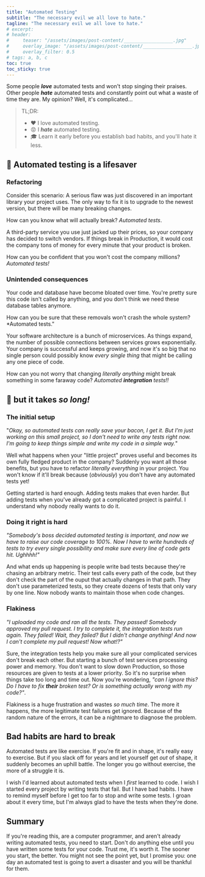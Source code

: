 ```yaml
---
title: "Automated Testing"
subtitle: "The necessary evil we all love to hate."
tagline: "The necessary evil we all love to hate."
# excerpt: 
# header:
#     teaser: "/assets/images/post-content/__________________.jpg"
#     overlay_image: "/assets/images/post-content/__________________.jpg"
#     overlay_filter: 0.5
# tags: a, b, c
toc: true
toc_sticky: true
---
```


Some people ***love*** automated tests and won't stop singing their praises.  Other people ***hate*** automated tests and constantly point out what a waste of time they are.  My opinion?  Well, it's complicated...

> TL;DR:
> - ❤ I love automated testing.
> - 😡 I ***hate*** automated testing.
> - 🎓 Learn it early before you establish bad habits, and you'll hate it less.

## 🛟 Automated testing is a lifesaver
### Refactoring
Consider this scenario: A serious flaw was just discovered in an important library your project uses.  The only way to fix it is to upgrade to the newest version, but there will be many breaking changes.

How can you know what will actually break?  *Automated tests*.

A third-party service you use just jacked up their prices, so your company has decided to switch vendors.  If things break in Production, it would cost the company tons of money for every minute that your product is broken.

How can you be confident that you won't cost the company millions?  *Automated tests!* 

### Unintended consequences
Your code and database have become bloated over time.  You're pretty sure this code isn't called by anything, and you don't think we need these database tables anymore.

How can you be sure that these removals won't crash the whole system?  *Automated tests."

Your software architecture is a bunch of microservices.  As things expand, the number of possible connections between services grows exponentially.  Your company is successful and keeps growing, and now it's so big that no single person could possibly know *every single thing* that might be calling any one piece of code.

How can you not worry that changing *literally anything* might break something in some faraway code?  *Automated **integration** tests!!*

## 🐢 but it takes *so long!* 
### The initial setup
"*Okay, so automated tests can really save your bacon, I get it.  But I'm just working on this small project, so I don't need to write any tests right now.  I'm going to keep things simple and write my code in a simple way.*"

Well what happens when your "little project" proves useful and becomes its own fully fledged product in the company?  Suddenly you want all those benefits, but you have to refactor *literally everything* in your project.  You won't know if it'll break because (*obviously*) you don't have any automated tests yet!

Getting started is hard enough.  Adding tests makes that even harder.  But adding tests when you've already got a complicated project is painful.  I understand why nobody really wants to do it.

### Doing it right is hard
*"Somebody's boss decided automated testing is important, and now we have to raise our code coverage to 100%.  Now I have to write hundreds of tests to try *every single possibility* and make sure every line of code gets hit.  Ughhhh!"*

And what ends up happening is people write bad tests because they're chasing an arbitrary metric.  Their test calls every path of the code, but they don't check the part of the ouput that actually changes in that path.  They don't use parameterized tests, so they create dozens of tests that only vary by one line.  Now nobody wants to maintain those when code changes. 

### Flakiness
*"I uploaded my code and ran all the tests.  They passed!  Somebody approved my pull request.  I try to complete it, the integration tests run again.  They failed!  Wait, they failed?  But I didn't change anything!  And now I can't complete my pull request!  Now what!?"*

Sure, the integration tests help you make sure all your complicated services don't break each other.  But starting a bunch of test services processing power and memory.  You don't want to slow down Production, so those resources are given to tests at a lower priority.  So it's no surprise when things take too long and time out.  Now you're wondering, *"can I ignore this?  Do I have to fix **their** broken test?  Or is something actually wrong with my code?"*.

Flakiness is a huge frustration and wastes *so much time*.  The more it happens, the more legitimate test failures get ignored.  Because of the random nature of the errors, it can be a nightmare to diagnose the problem.

## Bad habits are hard to break

Automated tests are like exercise.  If you're fit and in shape, it's really easy to exercise.  But if you slack off for years and let yourself get *out* of shape, it suddenly becomes an uphill battle.  The longer you go without exercise, the more of a struggle it is.

I wish I'd learned about automated tests when I *first* learned to code.  I wish I started every project by writing tests that fail.  But I have bad habits.  I have to remind myself before I get too far to stop and write some tests.  I groan about it every time, but I'm always glad to have the tests when they're done.

## Summary
If you're reading this, are a computer programmer, and aren't already writing automated tests, you need to start.  Don't do anything else until you have written some tests for your code.  Trust me, it's worth it.  The sooner you start, the better.  You might not see the point yet, but I promise you: one day an automated test is going to avert a disaster and you will be thankful for them.